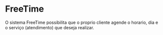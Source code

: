 # FreeTime
 O sistema FreeTime possibilita  que o  proprio cliente agende o horario, dia e o serviço (atendimento) que deseja realizar. 
